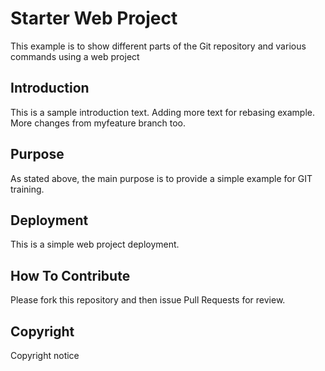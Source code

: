 # Starter Web Project
This example is to show different parts of the Git repository and various commands using a web project

## Introduction

This is a sample introduction text. Adding more text for rebasing example. More changes from myfeature branch too.

## Purpose

As stated above, the main purpose is to provide a simple example for GIT training.

## Deployment

This is a simple web project deployment.

## How To Contribute
Please fork this repository and then issue Pull Requests for review.

## Copyright
Copyright notice
